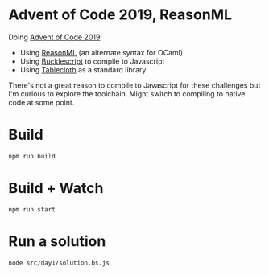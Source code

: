# Advent of Code 2019, ReasonML

Doing [Advent of Code 2019](https://adventofcode.com/2019):

* Using [ReasonML](https://reasonml.github.io/) (an alternate syntax for OCaml)
* Using [Bucklescript](https://bucklescript.github.io/) to compile to Javascript
* Using [Tablecloth](https://github.com/darklang/tablecloth) as a standard library

There's not a great reason to compile to Javascript for these challenges but I'm curious to explore the toolchain. Might switch to compiling to native code at some point.

# Build
```
npm run build
```

# Build + Watch

```
npm run start
```

# Run a solution

```
node src/day1/solution.bs.js
```
